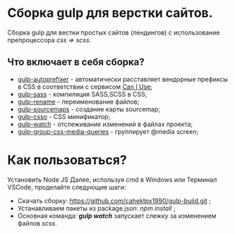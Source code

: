 # Сборка gulp для верcтки сайтов.

Сборка gulp для вестки простых сайтов (лендингов) с использование препроцессора *css => scss*.

## Что включает в себя сборка? 
 * [gulp-autoprefixer](https://github.com/Berzeg07/build_gulp4) - автоматически расставляет вендорные префиксы в CSS в соответствии с сервисом [Can I Use](https://caniuse.com/);
 * [gulp-sass](https://www.npmjs.com/package/gulp-sass) - компиляция SASS,SCSS в CSS;
 * [gulp-rename](https://www.npmjs.com/package/gulp-rename) - переименование файлов;
 * [gulp-sourcemaps](https://www.npmjs.com/package/gulp-sourcemaps) - создание карты sourcemap;
 * [gulp-csso](https://www.npmjs.com/package/gulp-csso) - CSS минификатор;
 * [gulp-watch]() - отслеживание изменений в файлах проекта;
 * [gulp-group-css-media-queries](https://www.npmjs.com/package/gulp-group-css-media-queries) - группирует @media screen;
 # Как пользоваться?
 Установить Node JS
 Далее, используя cmd в Windows или Терминал VSCode, проделайте следующие шаги:
 * Скачать сборку: https://github.com/cahektpx1990/gulp-build.git ;
 * Устанавливаем пакеты из package.json: *npm install* ;
 * Основная команда: ***gulp watch*** запускает слежку за изменением файлов *scss*.